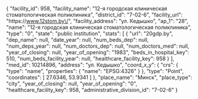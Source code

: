 {
    "facility_id": 958,
    "facility_name": "12-я городская клиническая стоматологическая поликлиника",
    "district_id": "7-02-6",
    "facility_url": "https:\/\/www.12stom.by\/",
    "facility_address": "ул. Кедышко",
    "ap_1": "28",
    "name": "12-я городская клиническая стоматологическая поликлиника",
    "type": "0",
    "state": "public institution",
    "stats": [
        {
            "url": "20gdp.by",
            "dep_name": null,
            "date_year": null,
            "num_beds_dep": null,
            "num_deps_year": null,
            "num_doctors_dep": null,
            "num_doctors_med": null,
            "year_of_closing": null,
            "year_of_opening": "1983",
            "beds_in_hospital_key": 510,
            "num_beds_facility_year": null,
            "healthcare_facility_key": 958
        }
    ],
    "med_id": 10214896,
    "address": "ул. Кедышко",
    "coord_x_y": {
        "crs": {
            "type": "name",
            "properties": {
                "name": "EPSG:4326"
            }
        },
        "type": "Point",
        "coordinates": [
            27.6346,
            53.9341
        ]
    },
    "place_name": "Минск",
    "place_type": "city",
    "year_of_closing": null,
    "year_of_opening": "0",
    "healthcare_facility_key": 958,
    "administrative_division_id": "7-02-6"
}